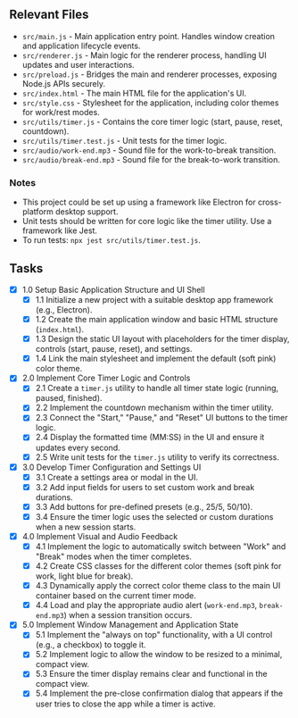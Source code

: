 ## Relevant Files

- `src/main.js` - Main application entry point. Handles window creation and application lifecycle events.
- `src/renderer.js` - Main logic for the renderer process, handling UI updates and user interactions.
- `src/preload.js` - Bridges the main and renderer processes, exposing Node.js APIs securely.
- `src/index.html` - The main HTML file for the application's UI.
- `src/style.css` - Stylesheet for the application, including color themes for work/rest modes.
- `src/utils/timer.js` - Contains the core timer logic (start, pause, reset, countdown).
- `src/utils/timer.test.js` - Unit tests for the timer logic.
- `src/audio/work-end.mp3` - Sound file for the work-to-break transition.
- `src/audio/break-end.mp3` - Sound file for the break-to-work transition.

### Notes

- This project could be set up using a framework like Electron for cross-platform desktop support.
- Unit tests should be written for core logic like the timer utility. Use a framework like Jest.
- To run tests: `npx jest src/utils/timer.test.js`.

## Tasks

- [x] 1.0 Setup Basic Application Structure and UI Shell
  - [x] 1.1 Initialize a new project with a suitable desktop app framework (e.g., Electron).
  - [x] 1.2 Create the main application window and basic HTML structure (`index.html`).
  - [x] 1.3 Design the static UI layout with placeholders for the timer display, controls (start, pause, reset), and settings.
  - [x] 1.4 Link the main stylesheet and implement the default (soft pink) color theme.
- [x] 2.0 Implement Core Timer Logic and Controls
  - [x] 2.1 Create a `timer.js` utility to handle all timer state logic (running, paused, finished).
  - [x] 2.2 Implement the countdown mechanism within the timer utility.
  - [x] 2.3 Connect the "Start," "Pause," and "Reset" UI buttons to the timer logic.
  - [x] 2.4 Display the formatted time (MM:SS) in the UI and ensure it updates every second.
  - [x] 2.5 Write unit tests for the `timer.js` utility to verify its correctness.
- [x] 3.0 Develop Timer Configuration and Settings UI
  - [x] 3.1 Create a settings area or modal in the UI.
  - [x] 3.2 Add input fields for users to set custom work and break durations.
  - [x] 3.3 Add buttons for pre-defined presets (e.g., 25/5, 50/10).
  - [x] 3.4 Ensure the timer logic uses the selected or custom durations when a new session starts.
- [x] 4.0 Implement Visual and Audio Feedback
  - [x] 4.1 Implement the logic to automatically switch between "Work" and "Break" modes when the timer completes.
  - [x] 4.2 Create CSS classes for the different color themes (soft pink for work, light blue for break).
  - [x] 4.3 Dynamically apply the correct color theme class to the main UI container based on the current timer mode.
  - [x] 4.4 Load and play the appropriate audio alert (`work-end.mp3`, `break-end.mp3`) when a session transition occurs.
- [x] 5.0 Implement Window Management and Application State
  - [x] 5.1 Implement the "always on top" functionality, with a UI control (e.g., a checkbox) to toggle it.
  - [x] 5.2 Implement logic to allow the window to be resized to a minimal, compact view.
  - [x] 5.3 Ensure the timer display remains clear and functional in the compact view.
  - [x] 5.4 Implement the pre-close confirmation dialog that appears if the user tries to close the app while a timer is active. 